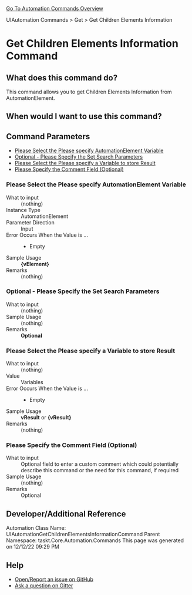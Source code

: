 <!--TITLE: Get Children Elements Information Command -->
<!-- SUBTITLE: a command in the UIAutomation Commands group. -->
[Go To Automation Commands Overview](/automation-commands.md)


UIAutomation Commands &gt; Get &gt; Get Children Elements Information


# Get Children Elements Information Command


## What does this command do?
This command allows you to get Children Elements Information from AutomationElement.


## When would I want to use this command?



## Command Parameters
- [Please Select the Please specify AutomationElement Variable](#param_0)
- [Optional - Please Specify the Set Search Parameters](#param_1)
- [Please Select the Please specify a Variable to store Result](#param_2)
- [Please Specify the Comment Field (Optional)](#param_3)


<a id="param_0"></a>
### Please Select the Please specify AutomationElement Variable


<dl>
<dt>What to input</dt><dd>(nothing)</dd>
<dt>Instance Type</dt><dd>AutomationElement</dd>
<dt>Parameter Direction</dt><dd>Input</dd><dt>Error Occurs When the Value is ...</dt><dd><ul>
<li>Empty</li>
</ul></dd><dt>Sample Usage</dt><dd><strong>{vElement}</strong></dd>
<dt>Remarks</dt><dd>(nothing)</dd>
</dl>




<a id="param_1"></a>
### Optional - Please Specify the Set Search Parameters


<dl>
<dt>What to input</dt><dd>(nothing)</dd>
<dt>Sample Usage</dt><dd>(nothing)</dd>
<dt>Remarks</dt><dd><strong>Optional</strong><br></dd>
</dl>




<a id="param_2"></a>
### Please Select the Please specify a Variable to store Result


<dl>
<dt>What to input</dt><dd>(nothing)</dd>
<dt>Value</dt><dd>Variables</dd>
<dt>Error Occurs When the Value is ...</dt><dd><ul>
<li>Empty</li>
</ul></dd><dt>Sample Usage</dt><dd><strong>vResult</strong> or <strong>{vResult}</strong></dd>
<dt>Remarks</dt><dd>(nothing)</dd>
</dl>




<a id="param_3"></a>
### Please Specify the Comment Field (Optional)


<dl>
<dt>What to input</dt><dd>Optional field to enter a custom comment which could potentially describe this command or the need for this command, if required</dd>
<dt>Sample Usage</dt><dd>(nothing)</dd>
<dt>Remarks</dt><dd>Optional</dd>
</dl>




## Developer/Additional Reference
Automation Class Name: UIAutomationGetChildrenElementsInformationCommand
Parent Namespace: taskt.Core.Automation.Commands
This page was generated on 12/12/22 09:29 PM


## Help
- [Open/Report an issue on GitHub](https://github.com/rcktrncn/taskt/issues/new)
- [Ask a question on Gitter](https://gitter.im/taskt-rpa/Lobby)
